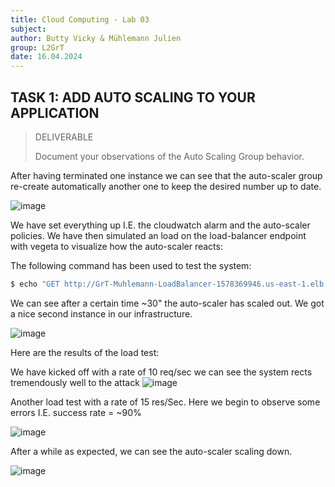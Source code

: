 ```yaml
---
title: Cloud Computing - Lab 03
subject: 
author: Butty Vicky & Mühlemann Julien
group: L2GrT
date: 16.04.2024
---
```


<div style="page-break-after: always; break-after: page;"></div>


## TASK 1: ADD AUTO SCALING TO YOUR APPLICATION

> DELIVERABLE
>
> Document your observations of the Auto Scaling Group behavior.


After having terminated one instance we can see that the auto-scaler group re-create automatically another one
to keep the desired number up to date.

![image](capa_inst.png)




We have set everything up I.E. the cloudwatch alarm and the auto-scaler policies.
We have then simulated an load on the load-balancer endpoint with vegeta to visualize how the auto-scaler reacts:


The following command has been used to test the system:
```bash
$ echo "GET http://GrT-Muhlemann-LoadBalancer-1578369946.us-east-1.elb.amazonaws.com/wp-admin" | ./v attack -rate 5 -duration=60s | tee results.bin | ./v report

```

We can see after a certain time ~30" the auto-scaler has scaled out. We got a nice second instance in our infrastructure.

![image](2_inst.png)


Here are the results of the load test:

We have kicked off with a rate of 10 req/sec
we can see the system rects tremendously well to the attack
![image](r=10.png)


Another load test with a rate of 15 res/Sec. Here we begin to observe some errors I.E. success rate = ~90%


![image](r=25.png)


After a while as expected, we can see the auto-scaler scaling down.

![image](terminason.png)





